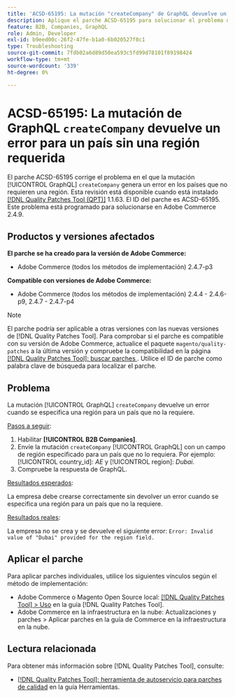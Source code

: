 ```yaml
---
title: 'ACSD-65195: La mutación "createCompany" de GraphQL devuelve un error para un país sin una región requerida'
description: Aplique el parche ACSD-65195 para solucionar el problema de Adobe Commerce en el que la mutación createCompany de GraphQL genera un error en los países que no requieren una región.
feature: B2B, Companies, GraphQL
role: Admin, Developer
exl-id: b9eed00c-26f2-47fe-b1a0-6b020527f0c1
type: Troubleshooting
source-git-commit: 7fdb02a6d89d50ea593c5fd99d78101f89198424
workflow-type: tm+mt
source-wordcount: '339'
ht-degree: 0%

---
```


# ACSD-65195: La mutación de GraphQL `createCompany` devuelve un error para un país sin una región requerida

El parche ACSD-65195 corrige el problema en el que la mutación [!UICONTROL GraphQL] `createCompany` genera un error en los países que no requieren una región. Esta revisión está disponible cuando está instalado [[!DNL Quality Patches Tool (QPT)]](/help/tools/quality-patches-tool/quality-patches-tool-to-self-serve-quality-patches.md) 1.1.63. El ID del parche es ACSD-65195. Este problema está programado para solucionarse en Adobe Commerce 2.4.9.

## Productos y versiones afectados

**El parche se ha creado para la versión de Adobe Commerce:**

* Adobe Commerce (todos los métodos de implementación) 2.4.7-p3

**Compatible con versiones de Adobe Commerce:**

* Adobe Commerce (todos los métodos de implementación) 2.4.4 - 2.4.6-p9, 2.4.7 - 2.4.7-p4

>[!NOTE]
>
>El parche podría ser aplicable a otras versiones con las nuevas versiones de [!DNL Quality Patches Tool]. Para comprobar si el parche es compatible con su versión de Adobe Commerce, actualice el paquete `magento/quality-patches` a la última versión y compruebe la compatibilidad en la página [[!DNL Quality Patches Tool]: buscar parches ](https://experienceleague.adobe.com/tools/commerce-quality-patches/index.html). Utilice el ID de parche como palabra clave de búsqueda para localizar el parche.

## Problema

La mutación [!UICONTROL GraphQL] `createCompany` devuelve un error cuando se especifica una región para un país que no la requiere.

<u>Pasos a seguir</u>:

1. Habilitar **[!UICONTROL B2B Companies]**.
1. Envíe la mutación `createCompany` [!UICONTROL GraphQL] con un campo de región especificado para un país que no lo requiera. Por ejemplo: [!UICONTROL country_id]: *AE* y [!UICONTROL region]: *Dubai*.
1. Compruebe la respuesta de GraphQL.

<u>Resultados esperados</u>:

La empresa debe crearse correctamente sin devolver un error cuando se especifica una región para un país que no la requiere.

<u>Resultados reales</u>:

La empresa no se crea y se devuelve el siguiente error:
`Error: Invalid value of "Dubai" provided for the region field.`

## Aplicar el parche

Para aplicar parches individuales, utilice los siguientes vínculos según el método de implementación:

* Adobe Commerce o Magento Open Source local: [[!DNL Quality Patches Tool] > Uso](/help/tools/quality-patches-tool/usage.md) en la guía [!DNL Quality Patches Tool].
* Adobe Commerce en la infraestructura en la nube: Actualizaciones y parches > Aplicar parches en la guía de Commerce en la infraestructura en la nube.

## Lectura relacionada

Para obtener más información sobre [!DNL Quality Patches Tool], consulte:

* [[!DNL Quality Patches Tool]: herramienta de autoservicio para parches de calidad](/help/tools/quality-patches-tool/quality-patches-tool-to-self-serve-quality-patches.md) en la guía Herramientas.
